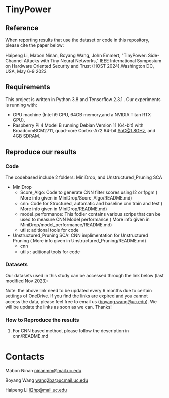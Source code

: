 # TinyPower

## Reference
When reporting results that use the dataset or code in this repository, please cite the paper below:

Haipeng Li, Mabon Ninan, Boyang Wang, John Emmert, "TinyPower: Side-Channel Attacks with Tiny Neural
Networks," IEEE International Symposium on Hardware Oriented Security and Trust (HOST 2024),Washington DC, USA, May 6-9 2023

## Requirements
This project is written in Python 3.8 and Tensorflow 2.3.1 . Our experiments is running with:

*  GPU machine (Intel i9 CPU, 64GB memory,and a NVIDIA Titan RTX GPU).
* Raspberry Pi 4 Model B running Debian Version 11 (64-bit) with BroadcomBCM2711, quad-core Cortex-A72 64-bit SoC@1.8GHz, and 4GB SDRAM.
  
## Reproduce our results
### Code 
The codebased include 2 folders: MiniDrop, and Unstructured_Pruning SCA
  * MiniDrop
    * Score_Algo: Code to generate CNN filter scores using l2 or fpgm  ( More info given in MiniDrop/Score_Algo/README.md)
    * cnn: Code for Structured, automatic and baseline cnn train and test ( More info given in MiniDrop/README.md)
    * model_performance: This fodler contains various scrips that can be used to measure CNN Model performance  ( More info given in MiniDrop/model_performance/README.md)
    * utils: aditional tools for code   
  * Unstructured_Pruning SCA: CNN implimentation for Unstructured Pruning ( More info given in Unstructured_Pruning/README.md)
    * cnn
    * utils : aditional tools for code

  
  



### Datasets
Our datasets used in this study can be accessed through the link below (last modified Nov 2023):

Note: the above link need to be updated every 6 months due to certain settings of OneDrive. If you find the links are expired and you cannot access the data, please feel free to email us (boyang.wang@uc.edu). We will be update the links as soon as we can. Thanks!


### How to Reproduce the results
1.  For CNN based method, please follow the description in cnn/README.md

# Contacts
Mabon Ninan ninanmm@mail.uc.edu

Boyang Wang wang2ba@ucmail.uc.edu

Haipeng Li li2hp@mail.uc.edu
